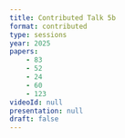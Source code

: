 ```yaml
---
title: Contributed Talk 5b
format: contributed
type: sessions
year: 2025
papers:
    - 83
    - 52
    - 24
    - 60
    - 123
videoId: null
presentation: null
draft: false
---
```

